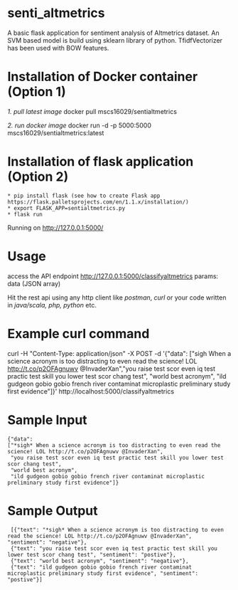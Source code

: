 # senti_altmetrics
A basic flask application for sentiment analysis of Altmetrics dataset. An SVM based model is build using sklearn library of python. TfidfVectorizer has been used with BOW features. 

# Installation of Docker container (Option 1)
   *1. pull latest image*
      docker pull mscs16029/sentialtmetrics

   *2. run docker image*
      docker run -d -p 5000:5000 mscs16029/sentialtmetrics:latest

# Installation of flask application (Option 2)
    * pip install flask (see how to create Flask app https://flask.palletsprojects.com/en/1.1.x/installation/)
    * export FLASK_APP=sentialtmetrics.py
    * flask run
    
   Running on http://127.0.0.1:5000/ 

# Usage
access the API endpoint 
 http://127.0.0.1:5000/classifyaltmetrics
 params: data (JSON array)

Hit the rest api using any http client like *postman*, *curl* or your code written in *java/scala, php, python* etc. 

# Example curl command

curl -H "Content-Type: application/json" -X POST -d '{"data": ["sigh When a science acronym is too distracting to even read the science! LOL http://t.co/p2OFAgnuwv @InvaderXan","you raise test scor even iq test practic test skill you lower test scor chang test", "world best acronym", "ild gudgeon gobio gobio french river contaminat microplastic preliminary study first evidence"]}' http://localhost:5000/classifyaltmetrics
 
# Sample Input
      
    {"data": 
    ["*sigh* When a science acronym is too distracting to even read the science! LOL http://t.co/p2OFAgnuwv @InvaderXan",
     "you raise test scor even iq test practic test skill you lower test scor chang test", 
     "world best acronym", 
     "ild gudgeon gobio gobio french river contaminat microplastic preliminary study first evidence"]}
# Sample Output
 
     [{"text": "*sigh* When a science acronym is too distracting to even read the science! LOL http://t.co/p2OFAgnuwv @InvaderXan", "sentiment": "negative"}, 
     {"text": "you raise test scor even iq test practic test skill you lower test scor chang test", "sentiment": "postive"},
     {"text": "world best acronym", "sentiment": "negative"}, 
     {"text": "ild gudgeon gobio gobio french river contaminat microplastic preliminary study first evidence", "sentiment": "postive"}]
             

